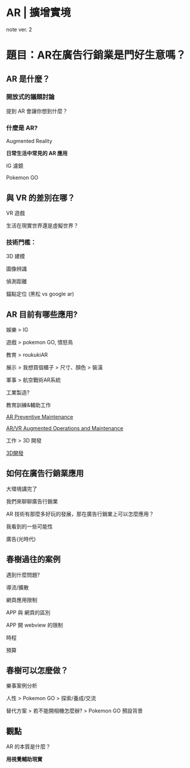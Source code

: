# AR | 擴增實境

note ver. 2

# 題目：AR在廣告行銷業是門好生意嗎？

## AR 是什麼？

### 開放式的議題討論

提到 AR 會讓你想到什麼？

### 什麼是 AR?

Augmented Reality

**日常生活中常見的 AR 應用**

IG 濾鏡

Pokemon GO

## 與 VR 的差別在哪？

VR 遊戲

生活在現實世界還是虛擬世界？

### 技術門檻：

3D 建模

圖像辨識

偵測距離

錨點定位 (黑松 vs google ar)

## AR 目前有哪些應用?

娛樂 > IG

遊戲 > pokemon GO, 憤怒鳥

教育 > roukukiAR

展示 > 我想買個櫃子 > 尺寸、顏色 > 裝潢

軍事 > 航空戰術AR系統

工業製造?

教育訓練&輔助工作

[AR Preventive Maintenance](https://www.youtube.com/watch?v=-WTc3hN7YL8)

[AR/VR Augmented Operations and Maintenance](https://www.youtube.com/watch?v=1A1gQyebX_0)

工作 > 3D 開發

[3D開發](https://www.youtube.com/watch?v=GeyKB214oSc)

## 如何在廣告行銷業應用

大環境講完了

我們來聊聊廣告行銷業

AR 技術有那麼多好玩的發展，那在廣告行銷業上可以怎麼應用？

我看到的一些可能性

廣告(光時代)

## 春樹過往的案例

遇到什麼問題?

導流/擴散

網頁應用限制

APP 與 網頁的區別

APP 開 webview 的限制

時程

預算

## 春樹可以怎麼做？

樂事案例分析

人性 > Pokemon GO > 探索/養成/交流

替代方案 > 若不能開相機怎麼辦? > Pokemon GO 預設背景

## 觀點

AR 的本質是什麼？

**用視覺輔助現實**
